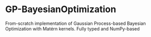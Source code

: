 # GP-BayesianOptimization
From-scratch implementation of Gaussian Process-based Bayesian Optimization with Matérn kernels. Fully typed and NumPy-based
